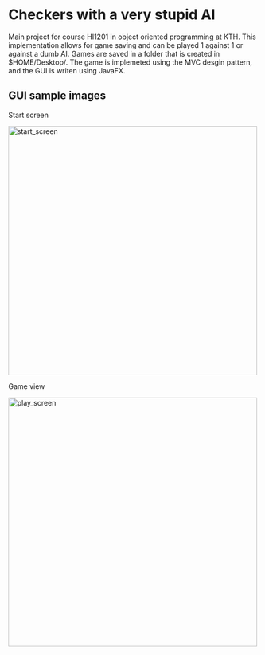 # Checkers with a very stupid AI

Main project for course HI1201 in object oriented programming at KTH. This implementation allows for game saving and can be played 1 against 1 or against a dumb AI. Games are saved in a folder that is created in $HOME/Desktop/. The game is implemeted using the MVC desgin pattern, and the GUI is writen using JavaFX.  


## GUI sample images

Start screen

<img width="500" alt="start_screen" src="https://user-images.githubusercontent.com/55019110/100383588-3cac2980-301e-11eb-92c1-bc3ff1846230.png">

Game view

<img width="500" alt="play_screen" src="https://user-images.githubusercontent.com/55019110/100383601-42a20a80-301e-11eb-82b2-77300131a657.png">
